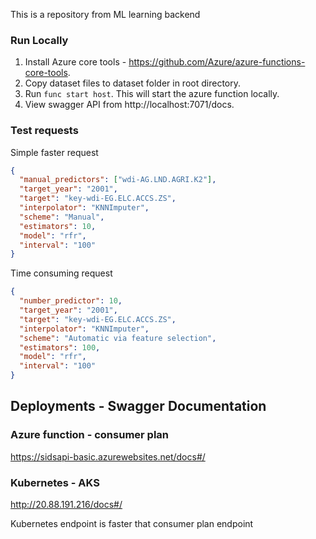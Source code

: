 This is a repository from ML learning backend

### Run Locally
1. Install Azure core tools - https://github.com/Azure/azure-functions-core-tools.
2. Copy dataset files to dataset folder in root directory.
3. Run `func start host`. This will start the azure function locally.
4. View swagger API from http://localhost:7071/docs.

### Test requests
Simple faster request
```json
{
  "manual_predictors": ["wdi-AG.LND.AGRI.K2"],
  "target_year": "2001",
  "target": "key-wdi-EG.ELC.ACCS.ZS",
  "interpolator": "KNNImputer",
  "scheme": "Manual",
  "estimators": 10,
  "model": "rfr",
  "interval": "100"
}
```


Time consuming request
```json
{
  "number_predictor": 10,
  "target_year": "2001",
  "target": "key-wdi-EG.ELC.ACCS.ZS",
  "interpolator": "KNNImputer",
  "scheme": "Automatic via feature selection",
  "estimators": 100,
  "model": "rfr",
  "interval": "100"
}
```

## Deployments - Swagger Documentation
### Azure function - consumer plan
https://sidsapi-basic.azurewebsites.net/docs#/

### Kubernetes - AKS
http://20.88.191.216/docs#/

Kubernetes endpoint is faster that consumer plan endpoint

